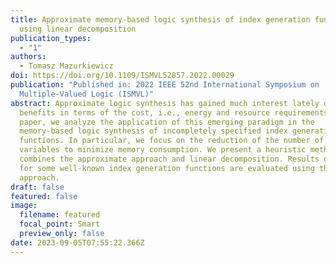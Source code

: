 ```yaml
---
title: Approximate memory-based logic synthesis of index generation functions
  using linear decomposition
publication_types:
  - "1"
authors:
  - Tomasz Mazurkiewicz
doi: https://doi.org/10.1109/ISMVL52857.2022.00029
publication: "Published in: 2022 IEEE 52nd International Symposium on
  Multiple-Valued Logic (ISMVL)"
abstract: Approximate logic synthesis has gained much interest lately due to the
  benefits in terms of the cost, i.e., energy and resource requirements. In this
  paper, we analyze the application of this emerging paradigm in the
  memory-based logic synthesis of incompletely specified index generation
  functions. In particular, we focus on the reduction of the number of input
  variables to minimize memory consumption. We present a heuristic method that
  combines the approximate approach and linear decomposition. Results obtained
  for some well-known index generation functions are evaluated using the exact
  approach.
draft: false
featured: false
image:
  filename: featured
  focal_point: Smart
  preview_only: false
date: 2023-09-05T07:55:22.366Z
---
```

